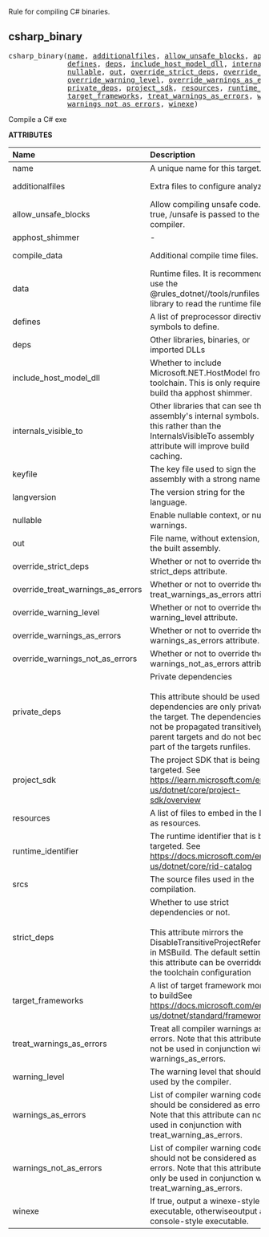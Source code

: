 <!-- Generated with Stardoc: http://skydoc.bazel.build -->


Rule for compiling C# binaries.


<a id="csharp_binary"></a>

## csharp_binary

<pre>
csharp_binary(<a href="#csharp_binary-name">name</a>, <a href="#csharp_binary-additionalfiles">additionalfiles</a>, <a href="#csharp_binary-allow_unsafe_blocks">allow_unsafe_blocks</a>, <a href="#csharp_binary-apphost_shimmer">apphost_shimmer</a>, <a href="#csharp_binary-compile_data">compile_data</a>, <a href="#csharp_binary-data">data</a>,
              <a href="#csharp_binary-defines">defines</a>, <a href="#csharp_binary-deps">deps</a>, <a href="#csharp_binary-include_host_model_dll">include_host_model_dll</a>, <a href="#csharp_binary-internals_visible_to">internals_visible_to</a>, <a href="#csharp_binary-keyfile">keyfile</a>, <a href="#csharp_binary-langversion">langversion</a>,
              <a href="#csharp_binary-nullable">nullable</a>, <a href="#csharp_binary-out">out</a>, <a href="#csharp_binary-override_strict_deps">override_strict_deps</a>, <a href="#csharp_binary-override_treat_warnings_as_errors">override_treat_warnings_as_errors</a>,
              <a href="#csharp_binary-override_warning_level">override_warning_level</a>, <a href="#csharp_binary-override_warnings_as_errors">override_warnings_as_errors</a>, <a href="#csharp_binary-override_warnings_not_as_errors">override_warnings_not_as_errors</a>,
              <a href="#csharp_binary-private_deps">private_deps</a>, <a href="#csharp_binary-project_sdk">project_sdk</a>, <a href="#csharp_binary-resources">resources</a>, <a href="#csharp_binary-runtime_identifier">runtime_identifier</a>, <a href="#csharp_binary-srcs">srcs</a>, <a href="#csharp_binary-strict_deps">strict_deps</a>,
              <a href="#csharp_binary-target_frameworks">target_frameworks</a>, <a href="#csharp_binary-treat_warnings_as_errors">treat_warnings_as_errors</a>, <a href="#csharp_binary-warning_level">warning_level</a>, <a href="#csharp_binary-warnings_as_errors">warnings_as_errors</a>,
              <a href="#csharp_binary-warnings_not_as_errors">warnings_not_as_errors</a>, <a href="#csharp_binary-winexe">winexe</a>)
</pre>

Compile a C# exe

**ATTRIBUTES**


| Name  | Description | Type | Mandatory | Default |
| :------------- | :------------- | :------------- | :------------- | :------------- |
| <a id="csharp_binary-name"></a>name |  A unique name for this target.   | <a href="https://bazel.build/concepts/labels#target-names">Name</a> | required |  |
| <a id="csharp_binary-additionalfiles"></a>additionalfiles |  Extra files to configure analyzers.   | <a href="https://bazel.build/concepts/labels">List of labels</a> | optional | [] |
| <a id="csharp_binary-allow_unsafe_blocks"></a>allow_unsafe_blocks |  Allow compiling unsafe code. It true, /unsafe is passed to the compiler.   | Boolean | optional | False |
| <a id="csharp_binary-apphost_shimmer"></a>apphost_shimmer |  -   | <a href="https://bazel.build/concepts/labels">Label</a> | optional | None |
| <a id="csharp_binary-compile_data"></a>compile_data |  Additional compile time files.   | <a href="https://bazel.build/concepts/labels">List of labels</a> | optional | [] |
| <a id="csharp_binary-data"></a>data |  Runtime files. It is recommended to use the @rules_dotnet//tools/runfiles library to read the runtime files.   | <a href="https://bazel.build/concepts/labels">List of labels</a> | optional | [] |
| <a id="csharp_binary-defines"></a>defines |  A list of preprocessor directive symbols to define.   | List of strings | optional | [] |
| <a id="csharp_binary-deps"></a>deps |  Other libraries, binaries, or imported DLLs   | <a href="https://bazel.build/concepts/labels">List of labels</a> | optional | [] |
| <a id="csharp_binary-include_host_model_dll"></a>include_host_model_dll |  Whether to include Microsoft.NET.HostModel from the toolchain. This is only required to build tha apphost shimmer.   | Boolean | optional | False |
| <a id="csharp_binary-internals_visible_to"></a>internals_visible_to |  Other libraries that can see the assembly's internal symbols. Using this rather than the InternalsVisibleTo assembly attribute will improve build caching.   | List of strings | optional | [] |
| <a id="csharp_binary-keyfile"></a>keyfile |  The key file used to sign the assembly with a strong name.   | <a href="https://bazel.build/concepts/labels">Label</a> | optional | None |
| <a id="csharp_binary-langversion"></a>langversion |  The version string for the language.   | String | optional | "" |
| <a id="csharp_binary-nullable"></a>nullable |  Enable nullable context, or nullable warnings.   | String | optional | "disable" |
| <a id="csharp_binary-out"></a>out |  File name, without extension, of the built assembly.   | String | optional | "" |
| <a id="csharp_binary-override_strict_deps"></a>override_strict_deps |  Whether or not to override the strict_deps attribute.   | Boolean | optional | False |
| <a id="csharp_binary-override_treat_warnings_as_errors"></a>override_treat_warnings_as_errors |  Whether or not to override the treat_warnings_as_errors attribute.   | Boolean | optional | False |
| <a id="csharp_binary-override_warning_level"></a>override_warning_level |  Whether or not to override the warning_level attribute.   | Boolean | optional | False |
| <a id="csharp_binary-override_warnings_as_errors"></a>override_warnings_as_errors |  Whether or not to override the warnings_as_errors attribute.   | Boolean | optional | False |
| <a id="csharp_binary-override_warnings_not_as_errors"></a>override_warnings_not_as_errors |  Whether or not to override the warnings_not_as_errors attribute.   | Boolean | optional | False |
| <a id="csharp_binary-private_deps"></a>private_deps |  Private dependencies <br><br>        This attribute should be used for dependencies are only private to the target.          The dependencies will not be propagated transitively to parent targets and          do not become part of the targets runfiles.   | <a href="https://bazel.build/concepts/labels">List of labels</a> | optional | [] |
| <a id="csharp_binary-project_sdk"></a>project_sdk |  The project SDK that is being targeted. See https://learn.microsoft.com/en-us/dotnet/core/project-sdk/overview   | String | optional | "default" |
| <a id="csharp_binary-resources"></a>resources |  A list of files to embed in the DLL as resources.   | <a href="https://bazel.build/concepts/labels">List of labels</a> | optional | [] |
| <a id="csharp_binary-runtime_identifier"></a>runtime_identifier |  The runtime identifier that is being targeted. See https://docs.microsoft.com/en-us/dotnet/core/rid-catalog   | String | required |  |
| <a id="csharp_binary-srcs"></a>srcs |  The source files used in the compilation.   | <a href="https://bazel.build/concepts/labels">List of labels</a> | optional | [] |
| <a id="csharp_binary-strict_deps"></a>strict_deps |  Whether to use strict dependencies or not. <br><br>        This attribute mirrors the DisableTransitiveProjectReferences in MSBuild.         The default setting of this attribute can be overridden in the toolchain configuration   | Boolean | optional | True |
| <a id="csharp_binary-target_frameworks"></a>target_frameworks |  A list of target framework monikers to buildSee https://docs.microsoft.com/en-us/dotnet/standard/frameworks   | List of strings | required |  |
| <a id="csharp_binary-treat_warnings_as_errors"></a>treat_warnings_as_errors |  Treat all compiler warnings as errors. Note that this attribute can not be used in conjunction with warnings_as_errors.   | Boolean | optional | False |
| <a id="csharp_binary-warning_level"></a>warning_level |  The warning level that should be used by the compiler.   | Integer | optional | 3 |
| <a id="csharp_binary-warnings_as_errors"></a>warnings_as_errors |  List of compiler warning codes that should be considered as errors. Note that this attribute can not be used in conjunction with treat_warning_as_errors.   | List of strings | optional | [] |
| <a id="csharp_binary-warnings_not_as_errors"></a>warnings_not_as_errors |  List of compiler warning codes that should not be considered as errors. Note that this attribute can only be used in conjunction with treat_warning_as_errors.   | List of strings | optional | [] |
| <a id="csharp_binary-winexe"></a>winexe |  If true, output a winexe-style executable, otherwiseoutput a console-style executable.   | Boolean | optional | False |


